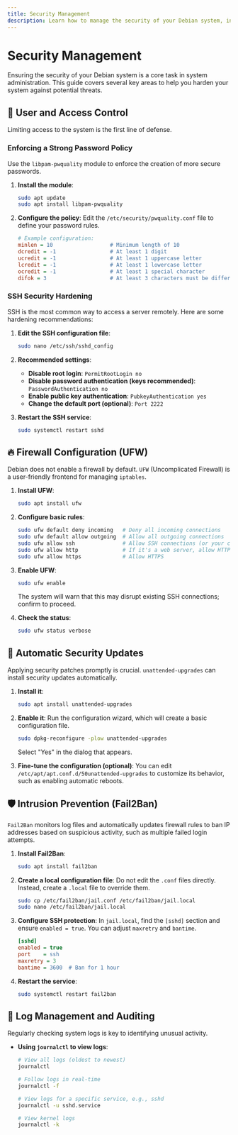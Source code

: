 ```yaml
---
title: Security Management
description: Learn how to manage the security of your Debian system, including user access control, firewall configuration, automatic updates, and intrusion detection.
---
```


# Security Management

Ensuring the security of your Debian system is a core task in system administration. This guide covers several key areas to help you harden your system against potential threats.

## 🔐 User and Access Control

Limiting access to the system is the first line of defense.

### Enforcing a Strong Password Policy

Use the `libpam-pwquality` module to enforce the creation of more secure passwords.

1.  **Install the module**:
    ```bash
    sudo apt update
    sudo apt install libpam-pwquality
    ```

2.  **Configure the policy**:
    Edit the `/etc/security/pwquality.conf` file to define your password rules.
    ```ini
    # Example configuration:
    minlen = 10                  # Minimum length of 10
    dcredit = -1                 # At least 1 digit
    ucredit = -1                 # At least 1 uppercase letter
    lcredit = -1                 # At least 1 lowercase letter
    ocredit = -1                 # At least 1 special character
    difok = 3                    # At least 3 characters must be different from the old password
    ```

### SSH Security Hardening

SSH is the most common way to access a server remotely. Here are some hardening recommendations:

1.  **Edit the SSH configuration file**:
    ```bash
    sudo nano /etc/ssh/sshd_config
    ```

2.  **Recommended settings**:
    - **Disable root login**: `PermitRootLogin no`
    - **Disable password authentication (keys recommended)**: `PasswordAuthentication no`
    - **Enable public key authentication**: `PubkeyAuthentication yes`
    - **Change the default port (optional)**: `Port 2222`

3.  **Restart the SSH service**:
    ```bash
    sudo systemctl restart sshd
    ```

## 🔥 Firewall Configuration (UFW)

Debian does not enable a firewall by default. `UFW` (Uncomplicated Firewall) is a user-friendly frontend for managing `iptables`.

1.  **Install UFW**:
    ```bash
    sudo apt install ufw
    ```

2.  **Configure basic rules**:
    ```bash
    sudo ufw default deny incoming   # Deny all incoming connections
    sudo ufw default allow outgoing  # Allow all outgoing connections
    sudo ufw allow ssh               # Allow SSH connections (or your custom port)
    sudo ufw allow http              # If it's a web server, allow HTTP
    sudo ufw allow https             # Allow HTTPS
    ```

3.  **Enable UFW**:
    ```bash
    sudo ufw enable
    ```
    The system will warn that this may disrupt existing SSH connections; confirm to proceed.

4.  **Check the status**:
    ```bash
    sudo ufw status verbose
    ```

## 🔄 Automatic Security Updates

Applying security patches promptly is crucial. `unattended-upgrades` can install security updates automatically.

1.  **Install it**:
    ```bash
    sudo apt install unattended-upgrades
    ```

2.  **Enable it**:
    Run the configuration wizard, which will create a basic configuration file.
    ```bash
    sudo dpkg-reconfigure -plow unattended-upgrades
    ```
    Select "Yes" in the dialog that appears.

3.  **Fine-tune the configuration (optional)**:
    You can edit `/etc/apt/apt.conf.d/50unattended-upgrades` to customize its behavior, such as enabling automatic reboots.

## 🛡️ Intrusion Prevention (Fail2Ban)

`Fail2Ban` monitors log files and automatically updates firewall rules to ban IP addresses based on suspicious activity, such as multiple failed login attempts.

1.  **Install Fail2Ban**:
    ```bash
    sudo apt install fail2ban
    ```

2.  **Create a local configuration file**:
    Do not edit the `.conf` files directly. Instead, create a `.local` file to override them.
    ```bash
    sudo cp /etc/fail2ban/jail.conf /etc/fail2ban/jail.local
    sudo nano /etc/fail2ban/jail.local
    ```

3.  **Configure SSH protection**:
    In `jail.local`, find the `[sshd]` section and ensure `enabled = true`. You can adjust `maxretry` and `bantime`.
    ```ini
    [sshd]
    enabled = true
    port    = ssh
    maxretry = 3
    bantime = 3600  # Ban for 1 hour
    ```

4.  **Restart the service**:
    ```bash
    sudo systemctl restart fail2ban
    ```

## 📝 Log Management and Auditing

Regularly checking system logs is key to identifying unusual activity.

- **Using `journalctl` to view logs**:
  ```bash
  # View all logs (oldest to newest)
  journalctl

  # Follow logs in real-time
  journalctl -f

  # View logs for a specific service, e.g., sshd
  journalctl -u sshd.service

  # View kernel logs
  journalctl -k
  ``` 